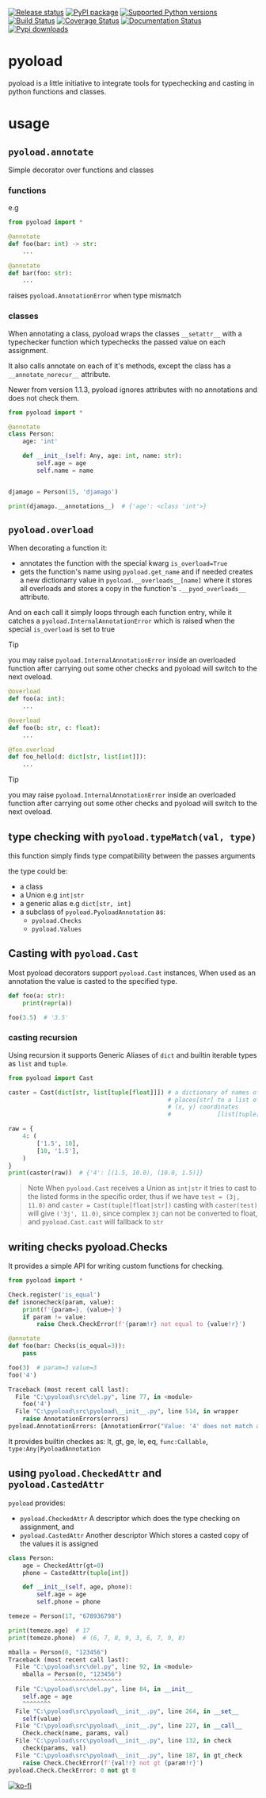 [![Release status](https://github.com/ken-morel/pyoload/actions/workflows/python-publish.yml/badge.svg)](https://github.com/ken-morel/pyoload/releases)
[![PyPI package](https://badge.fury.io/py/pyoload.svg)](https://pypi.org/project/pyoload)
[![Supported Python versions](https://img.shields.io/pypi/pyversions/pyoload)](https://pypi.org/project/pyoload)
[![Build Status](https://github.com/ken-morel/pyoload/actions/workflows/test.yml/badge.svg?branch=main)](https://github.com/ken-morel/pyoload/tree/mai)
[![Coverage Status](https://coveralls.io/repos/github/ken-morel/pyoload/badge.svg?branch=main)](https://coveralls.io/github/ken-morel/pyoload?branch=main)
[![Documentation Status](https://readthedocs.org/projects/pyoload/badge/?version=latest)](https://pyoload.readthedocs.io)
[![Pypi downloads](https://img.shields.io/pypi/dd/pyoload)](https://pypi.org/project/pyoload)

# pyoload

pyoload is a little initiative to integrate tools for typechecking and
casting in python functions and classes.

# usage

## `pyoload.annotate`

Simple decorator over functions and classes

### functions

e.g

```python
from pyoload import *

@annotate
def foo(bar: int) -> str:
    ...

@annotate
def bar(foo: str):
    ...
```

raises `pyoload.AnnotationError` when type mismatch

### classes

When annotating a class, pyoload wraps the classes `__setattr__` with
a typechecker function which typechecks the passed value on each assignment.

It also calls annotate on each of it's methods, except the class has a
`__annotate_norecur__` attribute.

Newer from version 1.1.3, pyoload ignores attributes with no annotations and does not check
them.

```python
from pyoload import *

@annotate
class Person:
    age: 'int'

    def __init__(self: Any, age: int, name: str):
        self.age = age
        self.name = name


djamago = Person(15, 'djamago')

print(djamago.__annotations__)  # {'age': <class 'int'>}
```

## `pyoload.overload`

When decorating a function it:
- annotates the function with the special kwarg `is_overload=True`
- gets the function's name using `pyoload.get_name` and if needed
  creates a new dictionarry value in
  `pyoload.__overloads__[name]` where it stores all overloads and stores a copy in
  the function's `.__pyod_overloads__` attribute.

And on each call it simply loops through each function entry, while
it catches a `pyoload.InternalAnnotationError` which is raised when
the special `is_overload` is set to true

> [!TIP]
> you may raise `pyoload.InternalAnnotationError` inside an overloaded
  function after carrying out some other checks and pyoload will switch to the
  next oveload.

```python
@overload
def foo(a: int):
    ...

@overload
def foo(b: str, c: float):
    ...

@foo.overload
def foo_hello(d: dict[str, list[int]]):
    ...
```

> [!TIP]
> you may raise `pyoload.InternalAnnotationError` inside an overloaded
  function after carrying out some other checks and pyoload will switch to the
  next oveload.

## type checking with `pyoload.typeMatch(val, type)`

this function simply finds type compatibility between the passes arguments

the type could be:
- a class
- a Union e.g `int|str`
- a generic alias e.g `dict[str, int]`
- a subclass of `pyoload.PyoloadAnnotation` as:
  - `pyoload.Checks`
  - `pyoload.Values`



## Casting with `pyoload.Cast`

Most pyoload decorators support `pyoload.Cast` instances,
When used as an annotation the value is casted to the specified type.

```python
def foo(a: str):
    print(repr(a))

foo(3.5)  # '3.5'
```

### casting recursion

Using recursion it supports Generic Aliases of `dict` and builtin iterable
types as `list` and `tuple`.

```python
from pyoload import Cast

caster = Cast(dict[str, list[tuple[float]]]) # a dictionary of names of
                                             # places[str] to a list of their
                                             # (x, y) coordinates
                                             #             [list[tuple[float]]]

raw = {
    4: (
        ['1.5', 10],
        [10, '1.5'],
    )
}
print(caster(raw))  # {'4': [(1.5, 10.0), (10.0, 1.5)]}
```

> Note
  When `pyoload.Cast` receives a Union as `int|str` it tries to
  cast to the listed forms in the specific order, thus if we have
  `test = (3j, 11.0)` and `caster = Cast(tuple[float|str])` casting with
  `caster(test)` will give `('3j', 11.0)`, since complex `3j` can not be
  converted to float, and `pyoload.Cast.cast` will fallback to `str`

## writing checks pyoload.Checks

It provides a simple API for writing custom functions for checking.

```python
from pyoload import *

Check.register('is_equal')
def isnonecheck(param, value):
    print(f'{param=}, {value=}')
    if param != value:
        raise Check.CheckError(f'{param!r} not equal to {value!r}')

@annotate
def foo(bar: Checks(is_equal=3)):
    pass

foo(3)  # param=3 value=3
foo('4')

Traceback (most recent call last):
  File "C:\pyoload\src\del.py", line 77, in <module>
    foo('4')
  File "C:\pyoload\src\pyoload\__init__.py", line 514, in wrapper
    raise AnnotationErrors(errors)
pyoload.AnnotationErrors: [AnnotationError("Value: '4' does not match annotation: <Checks(is_equal=3)> for argument 'bar' of function __main__.foo")]
```

It provides builtin checkes as: lt, gt, ge, le, eq, `func:Callable`,
`type:Any|PyoloadAnnotation`

## using `pyoload.CheckedAttr` and `pyoload.CastedAttr`

`pyoload` provides:
- `pyoload.CheckedAttr` A descriptor which does the type checking on
  assignment, and
- `pyoload.CastedAttr` Another descriptor Which stores a casted copy of the values it is assigned

```python
class Person:
    age = CheckedAttr(gt=0)
    phone = CastedAttr(tuple[int])

    def __init__(self, age, phone):
        self.age = age
        self.phone = phone

temeze = Person(17, "678936798")

print(temeze.age)  # 17
print(temeze.phone)  # (6, 7, 8, 9, 3, 6, 7, 9, 8)

mballa = Person(0, "123456")
Traceback (most recent call last):
  File "C:\pyoload\src\del.py", line 92, in <module>
    mballa = Person(0, "123456")
             ^^^^^^^^^^^^^^^^^^^
  File "C:\pyoload\src\del.py", line 84, in __init__
    self.age = age
    ^^^^^^^^
  File "C:\pyoload\src\pyoload\__init__.py", line 264, in __set__
    self(value)
  File "C:\pyoload\src\pyoload\__init__.py", line 227, in __call__
    Check.check(name, params, val)
  File "C:\pyoload\src\pyoload\__init__.py", line 132, in check
    check(params, val)
  File "C:\pyoload\src\pyoload\__init__.py", line 187, in gt_check
    raise Check.CheckError(f'{val!r} not gt {param!r}')
pyoload.Check.CheckError: 0 not gt 0
```


[![ko-fi](https://ko-fi.com/img/githubbutton_sm.svg)](https://ko-fi.com/G2G4XYJU6)
